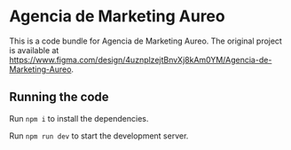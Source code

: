 
  # Agencia de Marketing Aureo

  This is a code bundle for Agencia de Marketing Aureo. The original project is available at https://www.figma.com/design/4uznplzejtBnvXj8kAm0YM/Agencia-de-Marketing-Aureo.

  ## Running the code

  Run `npm i` to install the dependencies.

  Run `npm run dev` to start the development server.
  
